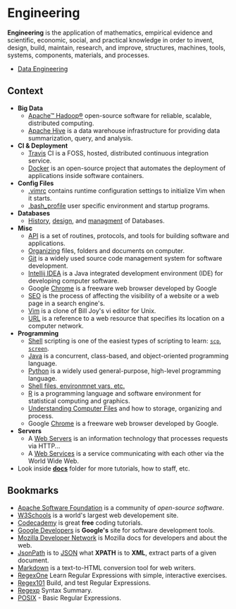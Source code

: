 # Engineering

**Engineering** is the application of mathematics, empirical evidence and scientific, economic, social, and practical knowledge in order to invent, design, build, maintain, research, and improve, structures, machines, tools, systems, components, materials, and processes.

- [Data Engineering](/docs/data-engineering.md)

## Context

- **Big Data**
  - [Apache™ Hadoop®](/docs/big-data/hadoop.md) open-source software for reliable, scalable, distributed computing.
  - [Apache Hive](/docs/big-data/hive.md) is a data warehouse infrastructure for providing data summarization, query, and analysis.
- **CI & Deployment**
  - [Travis](/docs/ci/travis.md) CI is a FOSS, hosted, distributed continuous integration service.
  - [Docker](/docs/ci/docker.md) is an open-source project that automates the deployment of applications inside software containers.
- **Config Files**
  - [.vimrc](/docs/config-files/.vimrc) contains runtime configuration settings to initialize Vim when it starts.
  - [.bash_profile](/src/main/bash/.bash_profile) user specific environment and startup programs.
- **Databases**
  - [History](/docs/databases/database-history.md), [design](/docs/databases/database-design-managment.md), and [managment](/docs/databases/database-design-managment.md) of Databases.
- **Misc**
  - [API](/docs/misc/api.md) is a set of routines, protocols, and tools for building software and applications.
  - [Organizing](/docs/misc/organizing.md) files, folders and documents on computer.
  - [Git](docs/misc/git.md) is a widely used source code management system for software development.
  - [Intellij IDEA](docs/misc/intellij-idea.md) is a Java integrated development environment (IDE) for developing computer software.
  - Google [Chrome](docs/misc/chrome.md) is a freeware web browser developed by Google
  - [SEO](docs/misc/seo.md) is the process of affecting the visibility of a website or a web page in a search engine's.
  - [Vim](/docs/misc/vim.md) is a clone of Bill Joy's vi editor for Unix.
  - [URL](/docs/misc/url.md) is a reference to a web resource that specifies its location on a computer network.
- **Programming**
  - [Shell](/docs/programming/shell.md) scripting is one of the easiest types of scripting to learn: [`scp`](/docs/programming/shell.md#scp), [`screen`](/docs/programming/shell.md#screen).
  - [Java](/docs/programming/java.md) is a concurrent, class-based, and object-oriented programming language.
  - [Python](/docs/programming/python.md) is a widely used general-purpose, high-level programming language.
  - [Shell files, environmnet vars, etc.](/docs/programming/shell.md)
  - [R](/docs/programming/r.md) is a programming language and software environment for statistical computing and graphics.
  - [Understanding Computer Files](/docs/misc/organizing.md) and how to storage, organizing and process.
  - Google [Chrome](/docs/misc/chrome.md) is a freeware web browser developed by Google.
- **Servers**
  - A [Web Servers](/docs/web/servers.md) is an information technology that processes requests via HTTP...
  - A [Web Services](/docs/web/services.md) is a service communicating with each other via the World Wide Web.
- Look inside [**docs**](/docs) folder for more tutorials, how to staff, etc.

## Bookmarks

- [Apache Software Foundation](http://www.apache.org/) is a community of *open-source software*.
- [W3Schools](http://www.w3schools.com/) is a world's largest web developement site.
- [Codecademy](https://www.codecademy.com/) is great **free** coding tutorials.
- [Google Developers](https://developers.google.com/) is **Google's** site for software development tools.
- [Mozilla Developer Network](https://developer.mozilla.org) is Mozilla docs for developers and about the web.
- [JsonPath](https://code.google.com/p/json-path/) is to [JSON](http://www.json.org/) what **XPATH** is to **XML**, extract parts of a given document.
- [Markdown](http://daringfireball.net/projects/markdown/) is a text-to-HTML conversion tool for web writers.
- [RegexOne](http://regexone.com/) Learn Regular Expressions with simple, interactive exercises.
- [Regex101](https://regex101.com/) Build, and test Regular Expressions.
- [Regexp](http://webcache.googleusercontent.com/search?q=cache%3ahttp://www.greenend.org.uk/rjk/2002/06/regexp.html)  Syntax Summary.
- [POSIX](https://en.wikibooks.org/wiki/Regular_Expressions/POSIX_Basic_Regular_Expressions) - Basic Regular Expressions.
